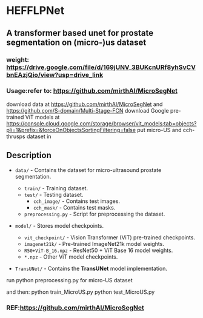 # HEFFLPNet

## A transformer based unet for prostate segmentation on (micro-)us dataset 

### weight: https://drive.google.com/file/d/169jUNV_3BUKcnURf8yhSvCVbnEAzjQio/view?usp=drive_link

### Usage:refer to: https://github.com/mirthAI/MicroSegNet
download data at https://github.com/mirthAI/MicroSegNet and https://github.com/S-domain/Multi-Stage-FCN
download Google pre-trained ViT models at https://console.cloud.google.com/storage/browser/vit_models;tab=objects?pli=1&prefix=&forceOnObjectsSortingFiltering=false
put micro-US and cch-thrusps dataset in 

## Description
- `data/` - Contains the dataset for micro-ultrasound prostate segmentation.
  - `train/` - Training dataset.
  - `test/` - Testing dataset.
    - `cch_image/` - Contains test images.
    - `cch_mask/` - Contains test masks.
  - `preprocessing.py` - Script for preprocessing the dataset.

- `model/` - Stores model checkpoints.
  - `vit_checkpoint/` - Vision Transformer (ViT) pre-trained checkpoints.
  - `imagenet21k/` - Pre-trained ImageNet21k model weights.
  - `R50+ViT-B_16.npz` - ResNet50 + ViT Base 16 model weights.
  - `*.npz` - Other ViT model checkpoints.

- `TransUNet/` - Contains the **TransUNet** model implementation.

run python preprocessing.py for micro-US dataset

and then:
python train_MicroUS.py
python test_MicroUS.py


### REF:https://github.com/mirthAI/MicroSegNet

